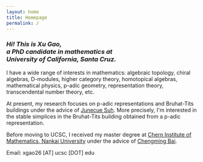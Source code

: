```yaml
---
layout: home
title: Homepage
permalink: /
---
```


### *Hi! This is Xu Gao,<br> a PhD candidate in mathematics at<br> University of California, Santa Cruz.*

I have a wide range of interests in mathematics: algebraic topology, chiral algebras, D-modules, higher category theory, homotopical algebras, mathematical physics, p-adic geometry, representation theory, transcendental number theory, etc. 

At present, my research focuses on p-adic representations and Bruhat-Tits buildings under the advice of [Junecue Suh](https://www.math.ucsc.edu/people/faculty.php?uid=jusuh). More precisely, I'm interested in the stable simplices in the Bruhat-Tits building obtained from a p-adic representation.

Before moving to UCSC, I received my master degree at [Chern Institute of Mathematics, Nankai University](http://en.cim.nankai.edu.cn/) under the advice of [Chengming Bai](http://en.cim.nankai.edu.cn/info/1142/1295.htm). 

Email: xgao26 [AT] ucsc [DOT] edu
